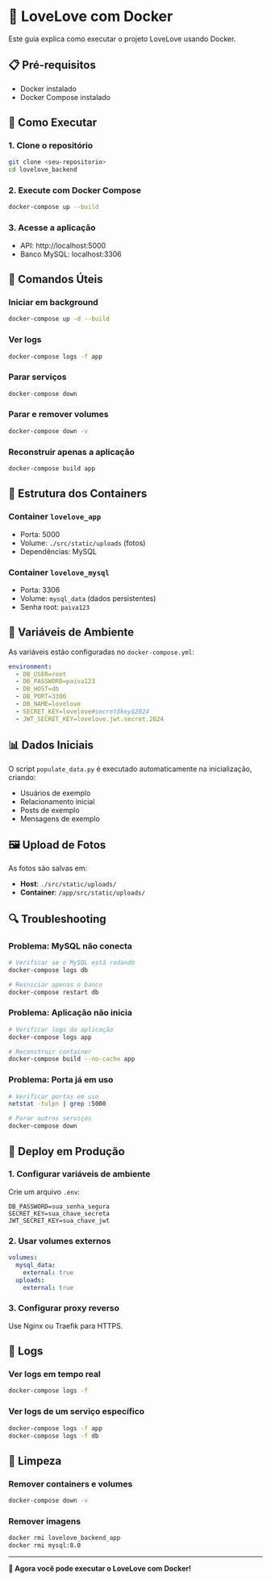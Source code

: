# 🐳 LoveLove com Docker

Este guia explica como executar o projeto LoveLove usando Docker.

## 📋 Pré-requisitos

- Docker instalado
- Docker Compose instalado

## 🚀 Como Executar

### 1. **Clone o repositório**
```bash
git clone <seu-repositorio>
cd lovelove_backend
```

### 2. **Execute com Docker Compose**
```bash
docker-compose up --build
```

### 3. **Acesse a aplicação**
- API: http://localhost:5000
- Banco MySQL: localhost:3306

## 🔧 Comandos Úteis

### **Iniciar em background**
```bash
docker-compose up -d --build
```

### **Ver logs**
```bash
docker-compose logs -f app
```

### **Parar serviços**
```bash
docker-compose down
```

### **Parar e remover volumes**
```bash
docker-compose down -v
```

### **Reconstruir apenas a aplicação**
```bash
docker-compose build app
```

## 📁 Estrutura dos Containers

### **Container `lovelove_app`**
- Porta: 5000
- Volume: `./src/static/uploads` (fotos)
- Dependências: MySQL

### **Container `lovelove_mysql`**
- Porta: 3306
- Volume: `mysql_data` (dados persistentes)
- Senha root: `paiva123`

## 🔐 Variáveis de Ambiente

As variáveis estão configuradas no `docker-compose.yml`:

```yaml
environment:
  - DB_USER=root
  - DB_PASSWORD=paiva123
  - DB_HOST=db
  - DB_PORT=3306
  - DB_NAME=lovelove
  - SECRET_KEY=lovelove#secret$key$2024
  - JWT_SECRET_KEY=lovelove.jwt.secret.2024
```

## 📊 Dados Iniciais

O script `populate_data.py` é executado automaticamente na inicialização, criando:
- Usuários de exemplo
- Relacionamento inicial
- Posts de exemplo
- Mensagens de exemplo

## 🖼️ Upload de Fotos

As fotos são salvas em:
- **Host**: `./src/static/uploads/`
- **Container**: `/app/src/static/uploads/`

## 🔍 Troubleshooting

### **Problema: MySQL não conecta**
```bash
# Verificar se o MySQL está rodando
docker-compose logs db

# Reiniciar apenas o banco
docker-compose restart db
```

### **Problema: Aplicação não inicia**
```bash
# Verificar logs da aplicação
docker-compose logs app

# Reconstruir container
docker-compose build --no-cache app
```

### **Problema: Porta já em uso**
```bash
# Verificar portas em uso
netstat -tulpn | grep :5000

# Parar outros serviços
docker-compose down
```

## 🚀 Deploy em Produção

### **1. Configurar variáveis de ambiente**
Crie um arquivo `.env`:
```env
DB_PASSWORD=sua_senha_segura
SECRET_KEY=sua_chave_secreta
JWT_SECRET_KEY=sua_chave_jwt
```

### **2. Usar volumes externos**
```yaml
volumes:
  mysql_data:
    external: true
  uploads:
    external: true
```

### **3. Configurar proxy reverso**
Use Nginx ou Traefik para HTTPS.

## 📝 Logs

### **Ver logs em tempo real**
```bash
docker-compose logs -f
```

### **Ver logs de um serviço específico**
```bash
docker-compose logs -f app
docker-compose logs -f db
```

## 🧹 Limpeza

### **Remover containers e volumes**
```bash
docker-compose down -v
```

### **Remover imagens**
```bash
docker rmi lovelove_backend_app
docker rmi mysql:8.0
```

---

**🎉 Agora você pode executar o LoveLove com Docker!**
